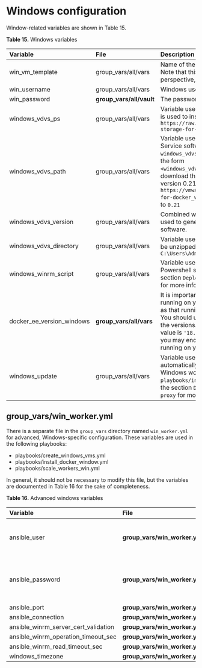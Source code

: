 # Windows configuration

Window-related variables are shown in Table 15.


**Table 15.** Windows variables

|Variable|File|Description|
|:-------|:---|:----------|
|win_vm_template|group_vars/all/vars|Name of the Windows 2016 VM Template to use. Note that this is the name from a vCenter perspective, not the hostname.|
|win_username|group_vars/all/vars|Windows user name. The default is `Administrator` |
|win_password|**group_vars/all/vault**|The password for the Windows account.|
|windows_vdvs_ps|group_vars/all/vars|Variable used to download the PowerShell script that is used to install vDVS for Windows. For example, `https://raw.githubusercontent.com/vmware/vsphere-storage-for-docker/master/install-vdvs.ps1` |
|windows_vdvs_path|group_vars/all/vars|Variable used to download vSphere Docker Volume Service software. This variable is combined with `windows_vdvs_version` (below) to generate a URL of the form `<windows_vdvs_path>_<windows_vdvs_version>.zip` to download the software. For example, to download version 0.21, set `windows_vdvs_path` equal to `https://vmware.bintray.com/vDVS/vsphere-storage-for-docker_windows` and `windows_vdvs_version` equal to `0.21` |
|windows_vdvs_version|group_vars/all/vars|Combined with `windows_vdvs_path`, this variable is used to generate the URL for downloading the software.|
|windows_vdvs_directory|group_vars/all/vars|Variable used to determine where vDVS software will be unzipped and installed from. The default is `C:\Users\Administrator\Downloads`|
|windows_winrm_script|group_vars/all/vars|Variable used to determine where the `winrm` Powershell script will be downloaded from. See the section `Deploying Windows workers behind a proxy` for more information.|
|docker_ee_version_windows|**group_vars/all/vars**|It is important that the version of the Docker engine running on your Windows worker nodes is the same as that running on RHEL in the rest of your cluster. You should use this variable to explicitly match up the versions. For Docker 2.1, the recommended value is `'18.09'`. If you do not explicitly set this value, you may end up with an incompatible newer version running on your Windows workers.|
|windows_update|group_vars/all/vars|Variable used to determine if Windows updates are automatically downloaded when installing Docker on Windows worker nodes (in the `playbooks/install_docker.yml`). Defaults to `true`. See the section `Deploying Windows workers behind a proxy` for more information.|

## group_vars/win_worker.yml

There is a separate file in the `group_vars` directory named `win_worker.yml` for advanced, Windows-specific configuration. These variables are used in the following playbooks:

-   playbooks/create_windows_vms.yml
-   playbooks/install_docker_window.yml
-   playbooks/scale_workers_win.yml

In general, it should not be necessary to modify this file, but the variables are documented in Table 16 for the sake of completeness.


**Table 16.** Advanced windows variables

|Variable|File|Description|
|:-------|:---|:----------|
|ansible_user|**group_vars/win_worker.yml**|Defaults to the Windows user account `win_username` as specified in `group_vars/all/vars` |
|ansible_password|**group_vars/win_worker.yml**|Defaults to the Windows user password `win_password` as specified in `group_vars/all/vault`|
|ansible_port|**group_vars/win_worker.yml**|5986|
|ansible_connection|**group_vars/win_worker.yml**|winrm|
|ansible_winrm_server_cert_validation|**group_vars/win_worker.yml**|Defaults to `ignore`|
|ansible_winrm_operation_timeout_sec|**group_vars/win_worker.yml**|Defaults to `250`|
|ansible_winrm_read_timeout_sec|**group_vars/win_worker.yml**|Defaults to `300`|
|windows_timezone|**group_vars/win_worker.yml**|Defaults to `15`|
